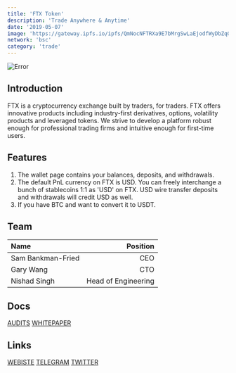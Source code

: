 ```yaml
---
title: 'FTX Token'
description: 'Trade Anywhere & Anytime'
date: '2019-05-07'
image: 'https://gateway.ipfs.io/ipfs/QmNocNFTRXa9E7bMrgSwLaEjodfWyDbZqG5cNQ5tMK9Jsw'
network: 'bsc'
category: 'trade'
---
```


![Error](https://gateway.ipfs.io/ipfs/QmP8Uv7Yzg6Ggnv5zsPPuqYWTr18Fbsy1M787vF4418TyU)

## Introduction
FTX is a cryptocurrency exchange built by traders, for traders. FTX offers innovative products including industry-first derivatives, options, volatility products and leveraged tokens. We strive to develop a platform robust enough for professional trading firms and intuitive enough for first-time users.


## Features
1. The wallet page contains your balances, deposits, and withdrawals.
2. The default PnL currency on FTX is USD.  You can freely interchange a bunch of stablecoins 1:1 as 'USD' on FTX.  USD wire transfer deposits and withdrawals will credit USD as well.
3. If you have BTC and want to convert it to USDT.

## Team

| Name  |  Position |
|:---|---:|
|Sam Bankman-Fried | CEO |
| Gary Wang | CTO |
|Nishad Singh | Head of Engineering|

## Docs

[AUDITS](https://gateway.ipfs.io/ipfs/QmfUwq5SFcR5xyDPpubBNCd6RGp5TfDcrnDm9BXGaX9czH)
[WHITEPAPER](https://docs.google.com/document/d/1u5MOkENoWP8PGcjuoKqRkNP5Gl1LLRB9JvAHwffQ7ec/view)


## Links

[WEBISTE](https://ftx.com/)
[TELEGRAM](https://t.co/0L31H9vH0R)
[TWITTER](https://twitter.com/FTX_Official)